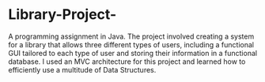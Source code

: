 # Library-Project-
A programming assignment in Java. The project involved creating a system for a library that allows three different types of users, including a functional GUI tailored to each type of user and storing their information in a functional database. I used an MVC architecture for this project and learned how to efficiently use a multitude of Data Structures.
